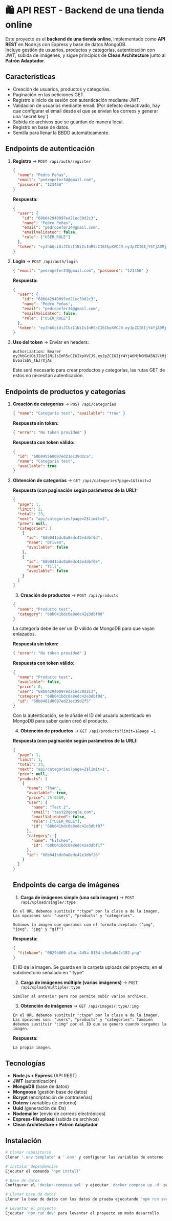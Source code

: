 # 🛍️ API REST - Backend de una tienda online

Este proyecto es el **backend de una tienda online**, implementado como **API REST** en Node.js con Express y base de datos MongoDB.  
Incluye gestión de usuarios, productos y categorías, autenticación con JWT, subida de imágenes, y sigue principios de **Clean Architecture** junto al **Patrón Adaptador**.

## Características

- Creación de usuarios, productos y categorías.
- Paginación en las peticiones GET.
- Registro e inicio de sesión con autenticación mediante JWT.
- Validación de usuarios mediante email. (Por defecto desactivado, hay que configurar el email desde el que se envían los correos y generar una 'secret key')
- Subida de archivos que se guardan de manera local.
- Registro en base de datos.
- Semilla para llenar la BBDD automáticamente.

## Endpoints de autenticación

1. **Registro** → `POST /api/auth/register`

   ```json
   {
     "name": "Pedro Peñas",
     "email": "pedropefer34@gmail.com",
     "password": "123456"
   }
   ```

   **Respuesta:**

   ```json
   {
     "user": {
       "id": "68b042940097ed21ec39d2c3",
       "name": "Pedro Peñas",
       "email": "pedropefer34@gmail.com",
       "emailValidated": false,
       "role": ["USER_ROLE"]
     },
     "token": "eyJhbGciOiJIUzI1NiIsInR5cCI6IkpXVCJ9.eyJpZCI6IjY4YjA0Mjk0MDA5N2VkMjFlYzM5ZDJjMyIsImlhdCI6MTc1NjM4MTg0NCwiZXhwIjoxNzU2Mzg5MDQ0fQ.dMVnksEM2sbHXhJHUynsECwy7-bv6alSbV_tEJrXjAs"
   }
   ```

2. **Login** → `POST /api/auth/login`

   ```json
   { "email": "pedropefer34@gmail.com", "password": "123456" }
   ```

   **Respuesta:**

   ```json
   {
     "user": {
       "id": "68b042940097ed21ec39d2c3",
       "name": "Pedro Peñas",
       "email": "pedropefer34@gmail.com",
       "emailValidated": false,
       "role": ["USER_ROLE"]
     },
     "token": "eyJhbGciOiJIUzI1NiIsInR5cCI6IkpXVCJ9.eyJpZCI6IjY4YjA0Mjk0MDA5N2VkMjFlYzM5ZDJjMyIsImlhdCI6MTc1NjM4MTg0NCwiZXhwIjoxNzU2Mzg5MDQ0fQ.dMVnksEM2sbHXhJHUynsECwy7-bv6alSbV_tEJrXjAs"
   }
   ```

3. **Uso del token** → Enviar en headers:

   ```
   Authorization: Bearer eyJhbGciOiJIUzI1NiIsInR5cCI6IkpXVCJ9.eyJpZCI6IjY4YjA0Mjk0MDA5N2VkMjFlYzM5ZDJjMyIsImlhdCI6MTc1NjM4MTg0NCwiZXhwIjoxNzU2Mzg5MDQ0fQ.dMVnksEM2sbHXhJHUynsECwy7-bv6alSbV_tEJrXjAs
   ```

   Este será necesario para crear productos y categorías, las rutas GET de estos no necesitan autenticación.

## Endpoints de productos y categorías

1. **Creación de categorías** → `POST /api/categories`

   ```json
   { "name": "Categoría test", "available": "true" }
   ```

   **Respuesta sin token:**

   ```json
   { "error": "No token provided" }
   ```

   **Respuesta con token válido:**

   ```json
   {
     "id": "68b045560097ed21ec39d2ca",
     "name": "Categoría test",
     "available": true
   }
   ```

2. **Obtención de categorías** → `GET /api/categories?page=1&limit=2`

   **Respuesta (con paginación según parámetros de la URL):**

   ```json
   {
     "page": 1,
     "limit": 2,
     "total": 23,
     "next": "api/categories?page=2$limit=2",
     "prev": null,
     "categories": [
       {
         "id": "68b041bdc0a8edc42e3dbf0d",
         "name": "Driven",
         "available": false
       },
       {
         "id": "68b041bdc0a8edc42e3dbf0e",
         "name": "Till",
         "available": false
       }
     ]
   }
   ```

   3. **Creación de productos** → `POST /api/products`

   ```json
   {
     "name": "Producto test",
     "category": "68b041bdc0a8edc42e3dbf0d"
   }
   ```

   La categoría debe de ser un ID válido de MongoDB para que vayan enlazados.

   **Respuesta sin token:**

   ```json
   { "error": "No token provided" }
   ```

   **Respuesta con token válido:**

   ```json
   {
     "name": "Producto test",
     "available": false,
     "price": 0,
     "user": "68b042940097ed21ec39d2c3",
     "category": "68b041bdc0a8edc42e3dbf0d",
     "id": "68b0481d0097ed21ec39d2f5"
   }
   ```

   Con la autenticación, se le añade el ID del usuario autenticado en MongoDB para saber quien creó el producto.

   4. **Obtención de productos** → `GET /api/products?limit=1&page =1`

   **Respuesta (con paginación según parámetros de la URL):**

   ```json
   {
     "page": 1,
     "limit": 1,
     "total": 23,
     "next": "api/categories?page=2$limit=1",
     "prev": null,
     "products": [
       {
         "name": "Than",
         "available": true,
         "price": 75.0369,
         "user": {
           "name": "Test 2",
           "email": "test2@google.com",
           "emailValidated": false,
           "role": ["USER_ROLE"],
           "id": "68b041bdc0a8edc42e3dbf07"
         },
         "category": {
           "name": "kitchen",
           "id": "68b041bdc0a8edc42e3dbf1f"
         },
         "id": "68b041bdc0a8edc42e3dbf26"
       }
     ]
   }
   ```

   ## Endpoints de carga de imágenes

   1. **Carga de imágenes simple (una sola imagen)** → `POST /api/upload/single/:type`

   ```
   En el URL debemos sustituir ":type" por la clase a de la imagen. Las opciones son: "users", "products" y "categories".

   Subimos la imagen que queramos con el formato aceptado ("png", "jpeg", "jpg" y "gif")
   ```

   **Respuesta:**

   ```json
   {
     "fileName": "0029b869-a5ac-4d5a-8154-c8e6a0d2c182.png"
   }
   ```

   El ID de la imagen. Se guarda en la carpeta uploads del proyecto, en el subdirectorio señalado en ":type"

   2. **Carga de imágenes múltiple (varias imágenes)** → `POST /api/upload/multiple/:type`

   ```
   Similar al anterior pero nos permite subir varios archivos.
   ```

   3. **Obtención de imágenes** → `GET /api/images/:type/:img`

   ```
   En el URL debemos sustituir ":type" por la clase a de la imagen. Las opciones son: "users", "products" y "categories". También debemos sustituir ":img" por el ID que se generó cuando cargamos la imagen.
   ```

   **Respuesta:**

   ```
   La propia imagen.
   ```

## Tecnologías

- **Node.js + Express** (API REST)
- **JWT** (autenticación)
- **MongoDB** (base de datos)
- **Mongoose** (gestión base de datos)
- **Bcrypt** (encriptación de contraseñas)
- **Dotenv** (variables de entorno)
- **Uuid** (generación de IDs)
- **Nodemailer** (envío de correos electrónicos)
- **Express-fileupload** (subida de archivos)
- **Clean Architecture + Patrón Adaptador**

## Instalación

```bash
# Clonar repositorio
Clonar '.env.template' a '.env' y configurar las variables de entorno

# Instalar dependencias
Ejecutar el comando 'npm install'

# Base de datos
Configurar el 'docker-compose.yml' y ejecutar 'docker compose up -d' para levantar los servicios deseados.

# Llenar base de datos
Llenar la base de datos con los datos de prueba ejecutando 'npm run seed'

# Levantar el proyecto
Ejecutar 'npm run dev' para levantar el proyecto en modo desarrollo
```
